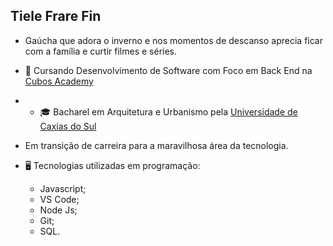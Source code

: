 ## Tiele Frare Fin


- Gaúcha que adora o inverno e nos momentos de descanso aprecia ficar com a família e curtir filmes e séries.
- 🌱 Cursando Desenvolvimento de Software com Foco em Back End na [Cubos Academy](https://cubos.academy/)
- - 🎓 Bacharel em Arquitetura e Urbanismo pela [Universidade de Caxias do Sul](https://www.ucs.br/site)
- Em transição de carreira para a maravilhosa área da tecnologia.
- 🖥️ Tecnologias utilizadas em programação:
  
   * Javascript;
   * VS Code;
   * Node Js;
   * Git;
   * SQL.
